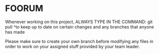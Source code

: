 # FOORUM

Whenever working on this project, ALWAYS TYPE IN THE COMMAND: git pull
^to keep up to date on certain changes and any branches that anyone has made

Please make sure to create your own branch before modifying any files in order to work on your assigned stuff provided by your team leader.